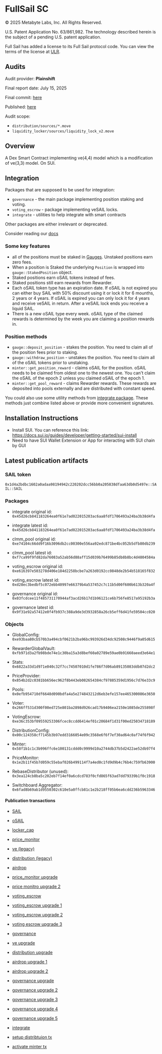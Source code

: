 # FullSail SC

© 2025 Metabyte Labs, Inc. All Rights Reserved.

U.S. Patent Application No. 63/861,982. The technology described herein is the subject of a pending U.S. patent application.

Full Sail has added a license to its Full Sail protocol code. You can view the terms of the license at [ULR](LICENSE/250825_Metabyte_Negotiated_Services_Agreement21634227_2_002.docx).

## Audits

Audit provider: **Plainshift**

Final report date: July 15, 2025

Final commit: [here](https://github.com/LFBuild/FullSail-SC/commit/4dc036a9a04c31fb689682821572c21916b50c7a)

Published: [here](/Plainshift%20Full%20Sail%20Final.pdf)

Audit scope:

- `distribution/sources/*.move`
- `liquidity_locker/sources/liquidity_lock_v2.move`

## Overview

A Dex Smart Contract implementing ve(4,4) model which is a modification of ve(3,3) model. On SUI.

## Integration

Packages that are supposed to be used for integration:

- `governance` - the main package implementing position staking and voting.
- `voting_escrow` - package implementing veSAIL locks.
- `integrate` - utilities to help integrate with smart contracts

Other packages are either irrelevant or deprecated.

Consider reading our [docs](https://docs.fullsail.finance/)

### Some key features

- all of the positions must be staked in [Gauges](governance/sources/gauge.move). Unstaked positions earn zero fees.
- When a position is Staked the underlying `Position` is wrapped into `gauge::StakedPosition` object.
- Staked positions earn oSAIL tokens instead of fees.
- Staked positions still earn rewards from Rewarder.
- Each oSAIL token type has an expiration date. If oSAIL is not expired you can either buy SAIL with 50% discount using it or lock it for 6 mounths, 2 years or 4 years. If oSAIL is expired you can only lock it for 4 years and receive veSAIL in return. After a veSAIL lock ends you receive a liquid SAIL.
- There is a new oSAIL type every week. oSAIL type of the claimed rewards is determined by the week you are claiming a position rewards in.

### Position methods

- `gauge::deposit_position` - stakes the position. You need to claim all of the position fees prior to staking.
- `gauge::withdraw_position` - unstakes the position. You need to claim all of the oSAIL tokens prior to unstaking.
- `minter::get_position_reward` - claims oSAIL for the position. oSAIL needs to be claimed from oldest one to the newest one. You can't claim the oSAIL of the epoch 2 unless you claimed oSAIL of the epoch 1.
- `minter::get_pool_reward` - claims Rewarder rewards. These rewards are deposited into pools externally and are distributed with constant speed.

You could also use some utility methods from [integrate package](integrate/sources/staked_position_script.move). These methods just combine listed above or provide more convenient signatures.

## Installation Instructions

- Install SUI. You can reference this link: https://docs.sui.io/guides/developer/getting-started/sui-install
- Need to have SUI Wallet Extension or App for interacting with SUI chain by GUI

## Latest publication artifacts

### SAIL token

`0x1d4a2bdbc1602a0adaa98194942c220202dcc56bb0a205838dfaa63db0d5497e::SAIL::SAIL`

### Packages

- integrate original id: `0x45d26cb841183264ea0f61e7ad022015203ac6aa8fdf1706493a24ba3b38d4fa`
- integrate latest id: `0x45d26cb841183264ea0f61e7ad022015203ac6aa8fdf1706493a24ba3b38d4fa`

- clmm_pool original id: `0xe74104c66dd9f16b3096db2cc00300e556aa92edc871be4bc052b5dfb80db239`
- clmm_pool latest id: `0xf7ca99f9fd82da76083a52ab56d88aff15d039b76499b85db8b8bc4d4804584a`

- voting_escrow original id: `0xe616397e503278d406e184d2258bcbe7a263d0192cc0848de2b54b518165f832`
- voting_escrow latest id: `0xd28ec3bedbf5c072ebb40997e66379b4a537452c7c11b5d00f600b613b320a4f`

- governance original id: `0x03fcdcee11f485731170944af3acd26b17d1b96121ce6b756fe8517a95192b3a`
- governance latest id: `0x9f31e92a57412e0f4fb937c388a9de3d3932858a26cb5eff6d41fe59504cc020`

### Objects

- GlobalConfig: `0xe93baa80cb570b3a494cbf0621b2ba96bc993926d34dc92508c9446f9a05d615`
- RewarderGlobalVault: `0xfb971d3a2fb98bde74e1c30ba15a3d8bef60a02789e59ae0b91660aeed3e64e1`
- Stats: `0x6822a33d1d971e040c32f7cc74507010d1fe786f7d06ab89135083ddb07d2dc2`
- PriceProvider: `0x854b2d2c0381bb656ec962f8b443eb082654384cf97885359d1956c7d76e33c9`
- Pools: `0x0efb954710df6648d090bdfa4a5e274843212d6eb3efe157ee465300086e3650`

- Voter: `0x266ff531d300f00ed725e801ba2898d926cad17b9406ea2150e1085de255898f`
- VotingEscrow: `0xe36c353bf09559253306fcec8ccdd6414ef01c20684f1d31f00ed25034718189`
- DistributionConfig: `0x00c124358cf7145b3b97edd3166054e09c3568e6f6f7ef30ad64c0af74f6f942`
- Minter: `0x58f1b1c1c3b996ffc6e100131cddd0c9999d10a2744db37b5d2422ae52db97f4`
- PriceMonitor: `0x1e2b11f45b7d059c55ebaf026b499114f7a4ed0c1fd9d9b4c76b4c759fb63900`
- RebaseDistributor (unused): `0x3ea124cb8ba5c202eb7f14ef0a6cdcd783f0cfd865f63ad7dd79339b1f0c1918`
- Switchboard Aggregator: `0x6fad8b69ab1d9550302c610e5a0ffcb81c1e2b218ff05b6ea6cdd236b5963346`

#### Publication transactions

- [SAIL](https://suivision.xyz/txblock/8h9AypGsfEz4UEycf6zwNjFehpRxHyNYsc7N7JwxzCi)
- [oSAIL](https://suiscan.xyz/mainnet/tx/G2iDDb2zZMn2emhvWx9TrfnCEhzbtDWbUFzoy1S5tuNS)

- [locker_cap](https://suivision.xyz/txblock/BFiALGxLFUczQVCshPtAEpY5H11kci33FHSTPCZRdYtA)
- [price_monitor](https://suivision.xyz/txblock/3cLn9fdvXF9Mfn7zGhmqziLEWonbDWeFdWic1GtnaQW4)
- [ve (legacy)](https://suivision.xyz/txblock/3HUrksyiojmCAwgQEVfVmMh2sf1TJ6v1oeuiMNPrxume)
- [distribution (legacy)](https://suivision.xyz/txblock/DF8EohFmy656d7ax4msy8UffgyLdK1Q9U81avsGvbDNp)
- [airdrop](https://suivision.xyz/txblock/FA7ModSnkR1kFokbpAyRDE6Kw6ewNDr4wpdm4Np8ARif)
- [price_monitor upgrade](https://suivision.xyz/txblock/2Y1yK4JWfYo4eieEC6w3UPQfoZaJBCQkHaRFVrAW1ZKi)
- [price monitro upgrade 2](https://suivision.xyz/txblock/ADt9FsEJqWabSZnFsyNHBpRZQm8ULjoofSSuXSyZkV3y)
- [voting_escrow](https://suivision.xyz/txblock/73jixRjwnjjFPFriydMFkywpU4P4yXsZa4ui8pgzNyHr)
- [voting_escrow upgrade 1](https://suivision.xyz/txblock/72sCTctxRBTwW29nHYShjeAGcpTkFd2d2hhCUquWgCfG)
- [voting_escrow upgrade 2](https://suivision.xyz/txblock/E2ahiCCBxgtSWWkyiV1HbTWReC1xVhXtPKbHLHqCt3Ee)
- [voting escrow upgrade 3](https://suivision.xyz/txblock/HT147M3zLTWyVEJ4AGVT1MD4U3NymuKNbkdYKrU2Htj5)
- [governance](https://suivision.xyz/txblock/mZ12h5eUrA7C3AxMVokQDXnEaWSxbnMXwAi5LPSibwa)
- [ve upgrade](https://suivision.xyz/txblock/CPMXmUU4tK6nAQ4DB9mpyFUnxmTMxboEwwwWNDsy82N8)
- [distribution upgrade](https://suivision.xyz/txblock/2UYup5jRsdrPQ3eex3aXRdgRTUjpWGfURZUzJ8a5DWix)
- [airdrop upgrade 1](https://suivision.xyz/txblock/CvpiuNxB2VFtCXS8nSiVwjmF5ScDei6QDVStLr9i9L3u)
- [airdrop upgrade 2](https://suivision.xyz/txblock/8PWdRjk9Ch7mEFoLRAEGCBufp8xiVrQZkvqqhMtZuNPk)
- [governance upgrade](https://suivision.xyz/txblock/4dUHtr1oy5xNv66PjdcwTUc6BEnPSgCxeUuosk1u5CSi?tab=Changes)
- [governance upgrade 2](https://suivision.xyz/txblock/AHfTeqNcdEri1jevsFDaKSXbWMTTHrwHw9yDXciKWsU)
- [governance upgrade 3](https://suivision.xyz/txblock/B3PNsA5zHiYs16risbNvjaf2QLaTRbYW8YYg8mLpwqWj)
- [governance upgrade 4](https://suivision.xyz/txblock/BqrRF16tR7afaFnW5wPGFXb6CqisWMZDwXtN2KDfqtN7)
- [governance upgrade 5](https://suivision.xyz/txblock/FcykJyQs7gJwX3NJTDtaoZy1yVfM7oyjYMvk335Xw3nX?tab=Changes)
- [integrate](https://suivision.xyz/txblock/HjsDT5VE82gCLELzZ8qcQxdWUvREChy6yTnT4pS6ZAth)

- [setup distribtuion tx](https://suiscan.xyz/mainnet/tx/21y91npsRHWgg5TPnFkFVSWgCFTLhTcvRfGL4bA4ut1p)
- [activate minter tx](https://suiscan.xyz/mainnet/tx/A3bugfXoFzC5YfDEfDd1QBqqTu3dB1XJuT2mRLknKZr2)
